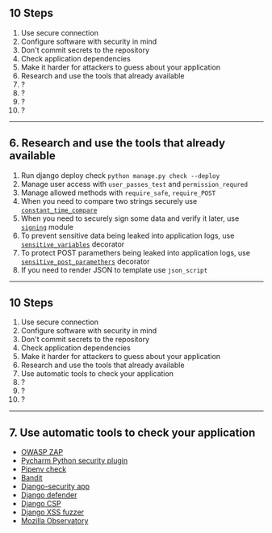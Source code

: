 <!-- classes: ten-steps -->

## 10 Steps

<ol>
    <li>Use secure connection</li>
    <li>Configure software with security in mind</li>
    <li>Don't commit secrets to the repository</li>
    <li>Check application dependencies</li>
    <li>Make it harder for attackers to guess about your application</li>
    <li className="active">Research and use the tools that already available</li>
    <li>?</li>
    <li>?</li>
    <li>?</li>
    <li>?</li>
</ol>

<!-- note
I decided to split them into to because some of the tools can be hard to install
and use on corporate PC, and there is tools that comes out of the box with Django.
-->

---

<!-- sectionTitle: Tools -->

## 6. Research and use the tools that already available

1. Run django deploy check `python manage.py check --deploy`
1. Manage user access with `user_passes_test` and `permission_requred`
1. Manage allowed methods with `require_safe`, `require_POST`
1. When you need to compare two strings securely use [`constant_time_compare`](https://github.com/django/django/blob/master/django/utils/crypto.py#L77)
1. When you need to securely sign some data and verify it later, use [`signing`](https://docs.djangoproject.com/en/3.1/topics/signing/) module
1. To prevent sensitive data being leaked into application logs, use [`sensitive_variables`](https://github.com/django/django/blob/d8e233352877c37c469687287e7761e05bdae94e/django/views/decorators/debug.py#L6) decorator
1. To protect POST paramethers being leaked into application logs, use [`sensitive_post_paramethers`](https://github.com/django/django/blob/d8e233352877c37c469687287e7761e05bdae94e/django/views/decorators/debug.py#L47) decorator
1. If you need to render JSON to template use `json_script`

<!-- note

For example Django comes with a lot of tools out of the box, you
as a developer just need to be avare of them and use accordingly.

Here are some examples that I found mentioned on the internet. To be honest,
I did not knew about half of them, and only during research phase found out about them.
And some of the utility functions are not metioned in the official documentation, but since 
Django is opensource you can and should look into source code and see what useful
helper functions Django can provide you.

One of the interesting tools is constant time comapre. It is related to the side-channel attacks. This
is a type of attack that is based on measuring how much time each computation (in this case comparing two strings)
will take.

**NEXT**: Now when we looked into built-in tools, lets see what extra tools that might be harder to install
in some workspaces but definately will make our lives easier.
-->

---

<!-- classes: ten-steps -->

## 10 Steps

<ol>
    <li>Use secure connection</li>
    <li>Configure software with security in mind</li>
    <li>Don't commit secrets to the repository</li>
    <li>Check application dependencies</li>
    <li>Make it harder for attackers to guess about your application</li>
    <li>Research and use the tools that already available</li>
    <li className="active">Use automatic tools to check your application</li>
    <li>?</li>
    <li>?</li>
    <li>?</li>
</ol>

---

## 7. Use automatic tools to check your application

- [OWASP ZAP](https://www.zaproxy.org/)
- [Pycharm Python security plugin](https://pycharm-security.readthedocs.io/en/latest/)
- [Pipenv check](https://pipenv.pypa.io/en/latest/advanced/#detection-of-security-vulnerabilities)
- [Bandit](https://github.com/PyCQA/bandit)
- [Django-security app](https://github.com/sdelements/django-security)
- [Django defender](https://github.com/jazzband/django-defender)
- [Django CSP](https://github.com/mozilla/django-csp)
- [Django XSS fuzzer](https://github.com/tonybaloney/django-xss-fuzzer)
- [Mozilla Observatory](https://observatory.mozilla.org/)

<!-- note

1. **OWASP ZAP**
    - This is an attack proxy. It sits between browser and application, intercepts requests, analyzes it for vulnerabilities and puts a report
        with links to OWASP documentation
1. **Pycharm python security plugin**
    - The plugin looks at your Python code for common security vulnerabilities and suggests fixes. This is all-purpose plugin, not only for web-developers
    - It can automatically check with some extent for SQL injection, XSS and misconfiguration
1. **Pipenv check**
    - If you are using Pipenv to lock project dependencies, it provides a command to check your dependencies graph and check for vulnerabilities in package versions
1. **Bandit**
    - A tool that checks for security vulnerabilities and reports commited secrects, using raw SQL in Django but also lots of all-purpose security checks
1. **Django-security app**
    - Provides number of models, views, middlewares and forms to facilitate security hardening of Django applications.
1. **Django defender**
    - A simple Django reusable app that blocks people from brute forcing login attempts.
1. **Django CSP**
    - Add content security policy - aloowing to speciafy from where exactly your site is allowed to load any media, static and javascript files
1. **Mozilla Observatory**
    - Automatic tool that checks cookies, and request headers and a few other cheecks

Now we slowly coming to a more hard problems.
-->